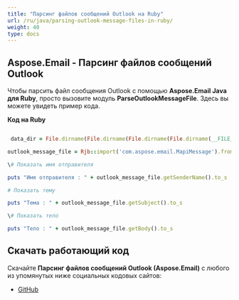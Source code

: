 ```yaml
---
title: "Парсинг файлов сообщений Outlook на Ruby"
url: /ru/java/parsing-outlook-message-files-in-ruby/
weight: 40
type: docs
---
```


## **Aspose.Email - Парсинг файлов сообщений Outlook**
Чтобы парсить файл сообщения Outlook с помощью **Aspose.Email Java для Ruby**, просто вызовите модуль **ParseOutlookMessageFile**. Здесь вы можете увидеть пример кода.

**Код на Ruby**

``` ruby

 data_dir = File.dirname(File.dirname(File.dirname(File.dirname(__FILE__)))) + '/data/'

outlook_message_file = Rjb::import('com.aspose.email.MapiMessage').fromFile(data_dir + "Message.msg")

\# Показать имя отправителя

puts "Имя отправителя : " + outlook_message_file.getSenderName().to_s

# Показать тему

puts "Тема : " + outlook_message_file.getSubject().to_s

\# Показать тело

puts "Тело : " + outlook_message_file.getBody().to_s

```
## **Скачать работающий код**
Скачайте **Парсинг файлов сообщений Outlook (Aspose.Email)** с любого из упомянутых ниже социальных кодовых сайтов:

- [GitHub](https://github.com/aspose-email/Aspose.Email-for-Java/blob/master/Plugins/Aspose_Email_Java_for_Ruby/lib/asposeemailjava/Outlook/parseoutlookmessagefile.rb)
